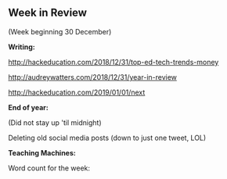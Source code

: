 ## Week in Review
(Week beginning 30 December)

**Writing:**

http://hackeducation.com/2018/12/31/top-ed-tech-trends-money

http://audreywatters.com/2018/12/31/year-in-review

http://hackeducation.com/2019/01/01/next

**End of year:**

(Did not stay up 'til midnight)

Deleting old social media posts (down to just one tweet, LOL)

**Teaching Machines:**

Word count for the week: 
